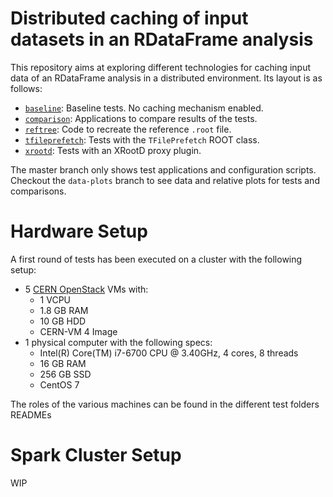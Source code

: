 # Distributed caching of input datasets in an RDataFrame analysis

This repository aims at exploring different technologies for caching input data of an RDataFrame analysis in a distributed environment.
Its layout is as follows:

* [`baseline`](baseline): Baseline tests. No caching mechanism enabled.
* [`comparison`](comparison): Applications to compare results of the tests.
* [`reftree`](reftree): Code to recreate the reference `.root` file.
* [`tfileprefetch`](tfileprefetch): Tests with the `TFilePrefetch` ROOT class.
* [`xrootd`](xrootd): Tests with an XRootD proxy plugin.

The master branch only shows test applications and configuration scripts. Checkout the `data-plots` branch to see data and relative plots for tests and comparisons.

# Hardware Setup
A first round of tests has been executed on a cluster with the following setup:
* 5 [CERN OpenStack](https://clouddocs.web.cern.ch/) VMs with:
  * 1 VCPU
  * 1.8 GB RAM
  * 10 GB HDD
  * CERN-VM 4 Image
* 1 physical computer with the following specs:
  * Intel(R) Core(TM) i7-6700 CPU @ 3.40GHz, 4 cores, 8 threads
  * 16 GB RAM
  * 256 GB SSD
  * CentOS 7

The roles of the various machines can be found in the different test folders READMEs

# Spark Cluster Setup

WIP
